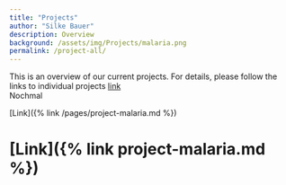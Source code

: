 ```yaml
---
title: "Projects"
author: "Silke Bauer"
description: Overview
background: /assets/img/Projects/malaria.png
permalink: /project-all/
---
```


This is an overview of our current projects. For details, please follow the links to individual projects
[link](/pages/project-malaria)  
Nochmal

[Link]({% link /pages/project-malaria.md %})
# [Link]({% link project-malaria.md %})
